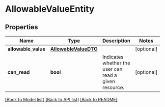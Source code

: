 # AllowableValueEntity

## Properties
Name | Type | Description | Notes
------------ | ------------- | ------------- | -------------
**allowable_value** | [**AllowableValueDTO**](AllowableValueDTO.md) |  | [optional] 
**can_read** | **bool** | Indicates whether the user can read a given resource. | [optional] 

[[Back to Model list]](../README.md#documentation-for-models) [[Back to API list]](../README.md#documentation-for-api-endpoints) [[Back to README]](../README.md)


